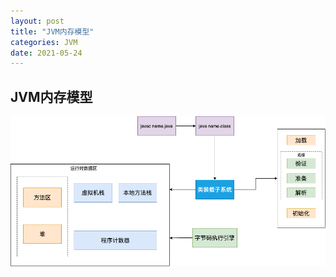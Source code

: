 ```yaml
---
layout: post
title: "JVM内存模型"
categories: JVM
date: 2021-05-24
---
```


## JVM内存模型

![avatar](/assets/images/JVM/jvm内存模型.png)
